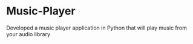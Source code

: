 # Music-Player
Developed a music player application in Python that will play music from your audio library
